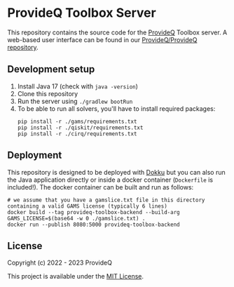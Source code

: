 # ProvideQ Toolbox Server
This repository contains the source code for the [ProvideQ](https://provideq.org) Toolbox server.
A web-based user interface can be found in our
[ProvideQ/ProvideQ repository](https://github.com/ProvideQ/ProvideQ).

## Development setup
1. Install Java 17 (check with `java -version`)
2. Clone this repository
3. Run the server using `./gradlew bootRun`
4. To be able to run all solvers, you'll have to install required packages:
   ```shell
   pip install -r ./gams/requirements.txt
   pip install -r ./qiskit/requirements.txt
   pip install -r ./cirq/requirements.txt
   ```

## Deployment
This repository is designed to be deployed with [Dokku](https://dokku.com/) but you can also run 
the Java application directly or inside a docker container (`Dockerfile` is included!).
The docker container can be built and run as follows:
```shell
# we assume that you have a gamslice.txt file in this directory containing a valid GAMS license (typically 6 lines)
docker build --tag provideq-toolbox-backend --build-arg GAMS_LICENSE=$(base64 -w 0 ./gamslice.txt) .
docker run --publish 8080:5000 provideq-toolbox-backend
```

## License
Copyright (c) 2022 - 2023 ProvideQ

This project is available under the [MIT License](./LICENSE).